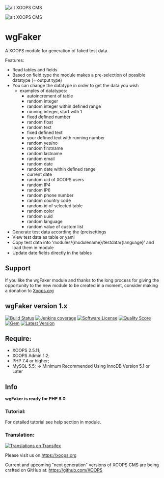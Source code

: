 ![alt XOOPS CMS](https://xoops.org/images/logoXoops4GithubRepository.png)

![alt XOOPS CMS](https://xoops.org/images/logoXoopsPhp8.png)

# wgFaker
A XOOPS module for generation of faked test data.

Features:
- Read tables and fields
- Based on field type the module makes a pre-selection of possible datatype (= output type)
- You can change the datatype in order to get the data you wish
  - examples of datatypes:
    - autoincrement of table
    - random integer
    - random integer within defined range
    - running integer, start with 1
    - fixed defined number
    - random float
    - random text
    - fixed defined text
    - your defined text with running number
    - random yes/no
    - random firstname
    - random lastname
    - random email
    - random date
    - random date within defined range
    - current date
    - random uid of XOOPS users
    - random IP4
    - random IP6
    - random phone number
    - random country code
    - random id of selected table
    - random color
    - random uuid
    - random language
    - random value of custom list
- Generate test data according the (pre)settings
- View test data as table or yaml
- Copy test data into 'modules/{modulename}/testdata/{language}' and load them in module
- Update date fields directly in the tables


## Support

If you like the wgFaker module and thanks to the long process for giving the opportunity to the new module to be created in a moment, consider making a donation to <a href="https://xoops.org/modules/xdonations/" target="_blank" title="Donate to Xoops">Xoops.org</a>

## wgFaker version 1.x

[![Build Status](https://scrutinizer-ci.com/g/ggoffy/wgfaker/badges/build.png?b=master)](https://travis-ci.org/ggoffy/wgfaker)
[![Jenkins coverage](https://img.shields.io/jenkins/c/https/jenkins.qa.ubuntu.com/address-book-service-utopic-i386-ci.svg)](https://github.com/XoopsModules25x/wgfaker)
[![Software License](https://img.shields.io/badge/license-GPL-brightgreen.svg?style=flat)](docs/license.txt)
[![Quality Score](https://img.shields.io/scrutinizer/g/ggoffy/wgblocks.svg?style=flat)](https://scrutinizer-ci.com/g/ggoffy/wgfaker)
[![Gem](https://img.shields.io/gem/dt/rails.svg)](XoopsModules25x/wgfaker)
[![Latest Version](https://img.shields.io/github/release/XoopsModules25x/wgfaker.svg?style=flat)](https://github.com/XoopsModules25x/wgfaker/releases/latest)

## Require:
- XOOPS 2.5.11;
- XOOPS Admin 1.2;
- PHP 7.4 or higher;
- MySQL 5.5; -> Minimum Recommended Using InnoDB Version 5.1 or Later

## Info

**wgFaker is ready for PHP 8.0**

### Tutorial:
For detailed tutorial see help section in module.

### Translation:
[![Translations on Transifex](https://xoops.org/images/translations-transifex-blue.svg)](https://www.transifex.com/xoops)

Please visit us on https://xoops.org

Current and upcoming "next generation" versions of XOOPS CMS are being crafted on GitHub at: https://github.com/XOOPS
